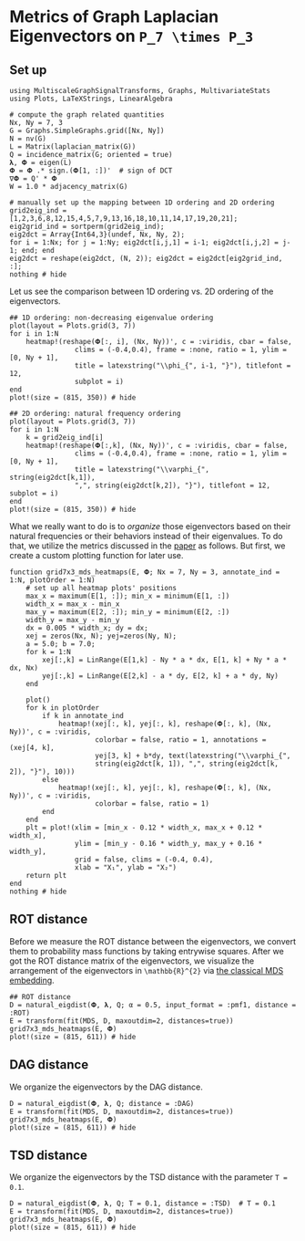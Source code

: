 # Metrics of Graph Laplacian Eigenvectors on ``P_7 \times P_3``

## Set up
```@example grid
using MultiscaleGraphSignalTransforms, Graphs, MultivariateStats
using Plots, LaTeXStrings, LinearAlgebra

# compute the graph related quantities
Nx, Ny = 7, 3
G = Graphs.SimpleGraphs.grid([Nx, Ny])
N = nv(G)
L = Matrix(laplacian_matrix(G))
Q = incidence_matrix(G; oriented = true)
𝛌, 𝚽 = eigen(L)
𝚽 = 𝚽 .* sign.(𝚽[1, :])'  # sign of DCT
∇𝚽 = Q' * 𝚽
W = 1.0 * adjacency_matrix(G)

# manually set up the mapping between 1D ordering and 2D ordering
grid2eig_ind = [1,2,3,6,8,12,15,4,5,7,9,13,16,18,10,11,14,17,19,20,21];
eig2grid_ind = sortperm(grid2eig_ind);
eig2dct = Array{Int64,3}(undef, Nx, Ny, 2);
for i = 1:Nx; for j = 1:Ny; eig2dct[i,j,1] = i-1; eig2dct[i,j,2] = j-1; end; end
eig2dct = reshape(eig2dct, (N, 2)); eig2dct = eig2dct[eig2grid_ind, :];
nothing # hide
```
Let us see the comparison between 1D ordering vs. 2D ordering of the eigenvectors.
```@example grid
## 1D ordering: non-decreasing eigenvalue ordering
plot(layout = Plots.grid(3, 7))
for i in 1:N
    heatmap!(reshape(𝚽[:, i], (Nx, Ny))', c = :viridis, cbar = false,
                clims = (-0.4,0.4), frame = :none, ratio = 1, ylim = [0, Ny + 1],
                title = latexstring("\\phi_{", i-1, "}"), titlefont = 12,
                subplot = i)
end
plot!(size = (815, 350)) # hide
```
```@example grid
## 2D ordering: natural frequency ordering
plot(layout = Plots.grid(3, 7))
for i in 1:N
    k = grid2eig_ind[i]
    heatmap!(reshape(𝚽[:,k], (Nx, Ny))', c = :viridis, cbar = false,
                clims = (-0.4,0.4), frame = :none, ratio = 1, ylim = [0, Ny + 1],
                title = latexstring("\\varphi_{", string(eig2dct[k,1]),
                ",", string(eig2dct[k,2]), "}"), titlefont = 12, subplot = i)
end
plot!(size = (815, 350)) # hide
```
What we really want to do is to *organize* those eigenvectors based on their natural frequencies or their behaviors instead of their eigenvalues.
To do that, we utilize the metrics discussed in the [paper](https://www.math.ucdavis.edu/~saito/publications/metgraphlap.html) as follows.
But first, we create a custom plotting function for later use.
```@example grid
function grid7x3_mds_heatmaps(E, 𝚽; Nx = 7, Ny = 3, annotate_ind = 1:N, plotOrder = 1:N)
    # set up all heatmap plots' positions
    max_x = maximum(E[1, :]); min_x = minimum(E[1, :])
    width_x = max_x - min_x
    max_y = maximum(E[2, :]); min_y = minimum(E[2, :])
    width_y = max_y - min_y
    dx = 0.005 * width_x; dy = dx;
    xej = zeros(Nx, N); yej=zeros(Ny, N);
    a = 5.0; b = 7.0;
    for k = 1:N
        xej[:,k] = LinRange(E[1,k] - Ny * a * dx, E[1, k] + Ny * a * dx, Nx)
        yej[:,k] = LinRange(E[2,k] - a * dy, E[2, k] + a * dy, Ny)
    end

    plot()
    for k in plotOrder
        if k in annotate_ind
            heatmap!(xej[:, k], yej[:, k], reshape(𝚽[:, k], (Nx, Ny))', c = :viridis,
                     colorbar = false, ratio = 1, annotations = (xej[4, k],
                     yej[3, k] + b*dy, text(latexstring("\\varphi_{",
                     string(eig2dct[k, 1]), ",", string(eig2dct[k, 2]), "}"), 10)))
        else
            heatmap!(xej[:, k], yej[:, k], reshape(𝚽[:, k], (Nx, Ny))', c = :viridis,
                     colorbar = false, ratio = 1)
        end
    end
    plt = plot!(xlim = [min_x - 0.12 * width_x, max_x + 0.12 * width_x],
                ylim = [min_y - 0.16 * width_y, max_y + 0.16 * width_y],
                grid = false, clims = (-0.4, 0.4),
                xlab = "X₁", ylab = "X₂")
    return plt
end
nothing # hide
```

## ROT distance
Before we measure the ROT distance between the eigenvectors, we convert them to probability mass functions by taking entrywise squares.
After we got the ROT distance matrix of the eigenvectors, we visualize the arrangement of the eigenvectors in ``\mathbb{R}^{2}`` via [the classical MDS embedding](https://en.wikipedia.org/wiki/Multidimensional_scaling#Classical_multidimensional_scaling).
```@example grid
## ROT distance
D = natural_eigdist(𝚽, 𝛌, Q; α = 0.5, input_format = :pmf1, distance = :ROT)
E = transform(fit(MDS, D, maxoutdim=2, distances=true))
grid7x3_mds_heatmaps(E, 𝚽)
plot!(size = (815, 611)) # hide
```

## DAG distance
We organize the eigenvectors by the DAG distance.
```@example grid
D = natural_eigdist(𝚽, 𝛌, Q; distance = :DAG)
E = transform(fit(MDS, D, maxoutdim=2, distances=true))
grid7x3_mds_heatmaps(E, 𝚽)
plot!(size = (815, 611)) # hide
```

## TSD distance
We organize the eigenvectors by the TSD distance with the parameter ``T = 0.1``.
```@example grid
D = natural_eigdist(𝚽, 𝛌, Q; T = 0.1, distance = :TSD)  # T = 0.1
E = transform(fit(MDS, D, maxoutdim=2, distances=true))
grid7x3_mds_heatmaps(E, 𝚽)
plot!(size = (815, 611)) # hide
```
